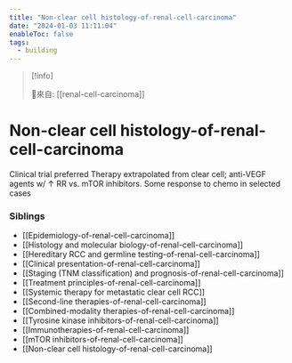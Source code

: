```yaml
---
title: "Non-clear cell histology-of-renal-cell-carcinoma"
date: "2024-01-03 11:11:04"
enableToc: false
tags:
  - building
---
```

> [!info]
>
> 🌱來自: [[renal-cell-carcinoma]]
# Non-clear cell histology-of-renal-cell-carcinoma
Clinical trial preferred
Therapy extrapolated from clear cell; anti-VEGF agents w/ ↑ RR vs. mTOR inhibitors. Some response to chemo in selected cases
### Siblings
- [[Epidemiology-of-renal-cell-carcinoma]]
- [[Histology and molecular biology-of-renal-cell-carcinoma]]
- [[Hereditary RCC and germline testing-of-renal-cell-carcinoma]]
- [[Clinical presentation-of-renal-cell-carcinoma]]
- [[Staging (TNM classification) and prognosis-of-renal-cell-carcinoma]]
- [[Treatment principles-of-renal-cell-carcinoma]]
- [[Systemic therapy for metastatic clear cell RCC]]
- [[Second-line therapies-of-renal-cell-carcinoma]]
- [[Combined-modality therapies-of-renal-cell-carcinoma]]
- [[Tyrosine kinase inhibitors-of-renal-cell-carcinoma]]
- [[Immunotherapies-of-renal-cell-carcinoma]]
- [[mTOR inhibitors-of-renal-cell-carcinoma]]
- [[Non-clear cell histology-of-renal-cell-carcinoma]]
